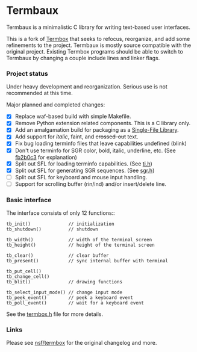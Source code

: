# Termbaux

Termbaux is a minimalistic C library for writing text-based user interfaces.

This is a fork of [Termbox][og] that seeks to refocus, reorganize, and add some
refinements to the project. Termbaux is mostly source compatible with the
original project. Existing Termbox programs should be able to switch to Termbaux
by changing a couple include lines and linker flags.

[og]: https://github.com/nsf/termbox

### Project status

Under heavy development and reorganization.
Serious use is not recommended at this time.

Major planned and completed changes:

 - [x] Replace waf-based build with simple Makefile.
 - [x] Remove Python extension related components. This is a C library only.
 - [x] Add an amalgamation build for packaging as a [Single-File Library][sfl].
 - [x] Add support for _italic_, faint, and <del>crossed-out</del> text.
 - [x] Fix bug loading terminfo files that leave capabilities undefined (blink)
 - [x] Don't use terminfo for SGR color, bold, italic, underline, etc.
   (See [fb2b0c3][fb2] for explanation)
 - [x] Split out SFL for loading terminfo capabilities.
   (See [ti.h](https://github.com/aux01/termbaux/blob/master/ti.h))
 - [x] Split out SFL for generating SGR sequences.
   (See [sgr.h](https://github.com/aux01/termbaux/blob/master/sgr.h))
 - [ ] Split out SFL for keyboard and mouse input handling.
 - [ ] Support for scrolling buffer (rin/ind) and/or insert/delete line.

[sfl]: https://github.com/nothings/single_file_libs
[fb2]: https://github.com/aux01/termbaux/commit/fb2b0c3b6fd2897a3ec5b52a72497ca7ff0fcffe

### Basic interface

The interface consists of only 12 functions::

```
tb_init()              // initialization
tb_shutdown()          // shutdown

tb_width()             // width of the terminal screen
tb_height()            // height of the terminal screen

tb_clear()             // clear buffer
tb_present()           // sync internal buffer with terminal

tb_put_cell()
tb_change_cell()
tb_blit()              // drawing functions

tb_select_input_mode() // change input mode
tb_peek_event()        // peek a keyboard event
tb_poll_event()        // wait for a keyboard event
```

See the [termbox.h][] file for more details.

[termbox.h]: https://github.com/aux01/termbaux/blob/master/termbox.h

### Links

Please see [nsf/termbox][og] for the original changelog and more.
